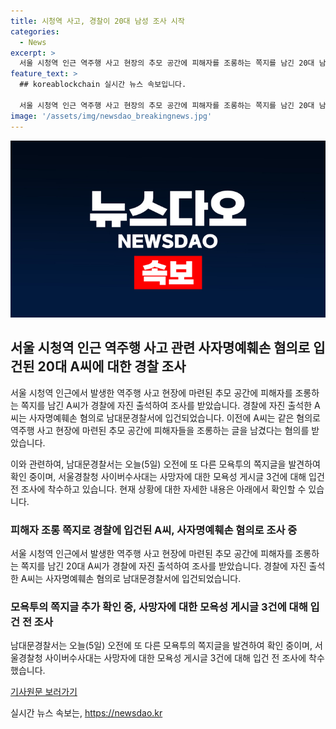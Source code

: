 ```yaml
---
title: 시청역 사고, 경찰이 20대 남성 조사 시작
categories:
  - News
excerpt: >
  서울 시청역 인근 역주행 사고 현장의 추모 공간에 피해자를 조롱하는 쪽지를 남긴 20대 남성 A씨가 경찰에 자진 출석해 사자명예훼손 혐의로 입건됐습니다. 오늘(5일) 남대문경찰서는 다른 모욕투의 쪽지글을 확인 중이며, 사망자에 대한 모욕성 게시글 3건에 대해 서울경찰청 사이버수사대가 입건 전 조사에 착수했습니다. 더 읽기: #시청역 #조롱글 #입건
feature_text: >
  ## koreablockchain 실시간 뉴스 속보입니다.

  서울 시청역 인근 역주행 사고 현장의 추모 공간에 피해자를 조롱하는 쪽지를 남긴 20대 남성 A씨가 경찰에 자진 출석해 사자명예훼손 혐의로 입건됐습니다. 오늘(5일) 남대문경찰서는 다른 모욕투의 쪽지글을 확인 중이며, 사망자에 대한 모욕성 게시글 3건에 대해 서울경찰청 사이버수사대가 입건 전 조사에 착수했습니다. 더 읽기: #시청역 #조롱글 #입건
image: '/assets/img/newsdao_breakingnews.jpg'
---
```


<p><img src="/assets/img/newsdao_breakingnews.jpg" alt="koreablockchain 속보" /></p>

<h2>서울 시청역 인근 역주행 사고 관련 사자명예훼손 혐의로 입건된 20대 A씨에 대한 경찰 조사</h2>

<p>서울 시청역 인근에서 발생한 역주행 사고 현장에 마련된 추모 공간에 피해자를 조롱하는 쪽지를 남긴 A씨가 경찰에 자진 출석하여 조사를 받았습니다. 경찰에 자진 출석한 A씨는 사자명예훼손 혐의로 남대문경찰서에 입건되었습니다. 이전에 A씨는 같은 혐의로 역주행 사고 현장에 마련된 추모 공간에 피해자들을 조롱하는 글을 남겼다는 혐의를 받았습니다. </p>

<p>이와 관련하여, 남대문경찰서는 오늘(5일) 오전에 또 다른 모욕투의 쪽지글을 발견하여 확인 중이며, 서울경찰청 사이버수사대는 사망자에 대한 모욕성 게시글 3건에 대해 입건 전 조사에 착수하고 있습니다. 현재 상황에 대한 자세한 내용은 아래에서 확인할 수 있습니다.</p>

<h3>피해자 조롱 쪽지로 경찰에 입건된 A씨, 사자명예훼손 혐의로 조사 중</h3>

<p>서울 시청역 인근에서 발생한 역주행 사고 현장에 마련된 추모 공간에 피해자를 조롱하는 쪽지를 남긴 20대 A씨가 경찰에 자진 출석하여 조사를 받았습니다. 경찰에 자진 출석한 A씨는 사자명예훼손 혐의로 남대문경찰서에 입건되었습니다.</p>

<h3>모욕투의 쪽지글 추가 확인 중, 사망자에 대한 모욕성 게시글 3건에 대해 입건 전 조사</h3>

<p>남대문경찰서는 오늘(5일) 오전에 또 다른 모욕투의 쪽지글을 발견하여 확인 중이며, 서울경찰청 사이버수사대는 사망자에 대한 모욕성 게시글 3건에 대해 입건 전 조사에 착수했습니다.</p>

<p><a href="https://news.v.daum.net/v/20220505130554159">기사원문 보러가기</a></p>
실시간 뉴스 속보는, <a href="https://newsdao.kr" rel="dofollow">https://newsdao.kr</a>


